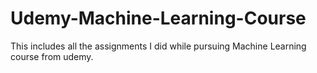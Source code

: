 # Udemy-Machine-Learning-Course
This includes all the assignments I did while pursuing Machine Learning course from udemy.
